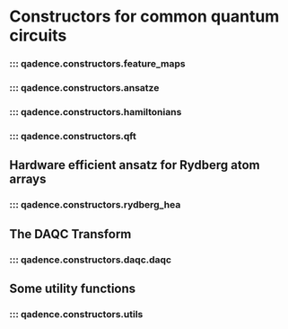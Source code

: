 # Constructors for common quantum circuits

### ::: qadence.constructors.feature_maps

### ::: qadence.constructors.ansatze

### ::: qadence.constructors.hamiltonians

### ::: qadence.constructors.qft

## Hardware efficient ansatz for Rydberg atom arrays

### ::: qadence.constructors.rydberg_hea

## The DAQC Transform

### ::: qadence.constructors.daqc.daqc

## Some utility functions

### ::: qadence.constructors.utils
